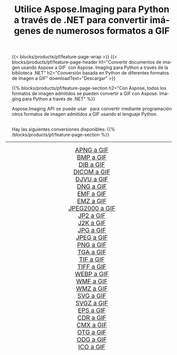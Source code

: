 ﻿---
title: Utilice Aspose.Imaging para Python a través de .NET para convertir imágenes de numerosos formatos a GIF 
weight: 3920
url: /es/python-net/conversion/to/gif 
lang: es
langdirlevel: 2
locales: zh-hans,ja,it,ru,de,es,fr,nl,id,lt,pl,pt,vi,tr,ko,zh-hant,ar,hi,th,sv,cs,uk,he
description: Puede usar Aspose.Imaging para Python a través de la biblioteca .NET para convertir una variedad de formatos a GIF
---

{{< blocks/products/pf/feature-page-wrap >}}
{{< blocks/products/pf/feature-page-header h1="Convertir documentos de imagen usando Aspose a GIF  con Aspose. Imaging para Python a través de la biblioteca .NET" h2="Conversión basada en Python de diferentes formatos de imagen a GIF" downloadText="Descargar" >}}


{{% blocks/products/pf/feature-page-section  h2="Con Aspose, todos los formatos de imagen admitidos se pueden convertir a GIF con Aspose. Imaging para Python a través de .NET" %}}
<p align=justify>Aspose.Imaging API se puede usar  para convertir mediante programación otros formatos de imagen admitidos a GIF usando el lenguaje Python.</p>
<br/>
Hay las siguientes conversiones disponibles:
{{% /blocks/products/pf/feature-page-section %}}
<div class="container-fluid productfamilypage bg-gray">
    <div class="convertypes bg-gray agp-content section">
        <div class="container">
		<hr style="margin-left:-20px;"/>
		<div class="row other-converters" style="gap: 10px;font-size: 19px;text-align:center;">
		    <div class='col-md-2 other-converter remove-lp remove-rp'><a href="/imaging/es/python-net/conversion/apng-to-gif" style="padding:15px;">APNG a GIF</a></div>
<div class='col-md-2 other-converter remove-lp remove-rp'><a href="/imaging/es/python-net/conversion/bmp-to-gif" style="padding:15px;">BMP a GIF</a></div>
<div class='col-md-2 other-converter remove-lp remove-rp'><a href="/imaging/es/python-net/conversion/dib-to-gif" style="padding:15px;">DIB a GIF</a></div>
<div class='col-md-2 other-converter remove-lp remove-rp'><a href="/imaging/es/python-net/conversion/dicom-to-gif" style="padding:15px;">DICOM a GIF</a></div>
<div class='col-md-2 other-converter remove-lp remove-rp'><a href="/imaging/es/python-net/conversion/djvu-to-gif" style="padding:15px;">DJVU a GIF</a></div>
<div class='col-md-2 other-converter remove-lp remove-rp'><a href="/imaging/es/python-net/conversion/dng-to-gif" style="padding:15px;">DNG a GIF</a></div>
<div class='col-md-2 other-converter remove-lp remove-rp'><a href="/imaging/es/python-net/conversion/emf-to-gif" style="padding:15px;">EMF a GIF</a></div>
<div class='col-md-2 other-converter remove-lp remove-rp'><a href="/imaging/es/python-net/conversion/emz-to-gif" style="padding:15px;">EMZ a GIF</a></div>
<div class='col-md-2 other-converter remove-lp remove-rp'><a href="/imaging/es/python-net/conversion/jpeg2000-to-gif" style="padding:15px;">JPEG2000 a GIF</a></div>
<div class='col-md-2 other-converter remove-lp remove-rp'><a href="/imaging/es/python-net/conversion/jp2-to-gif" style="padding:15px;">JP2 a GIF</a></div>
<div class='col-md-2 other-converter remove-lp remove-rp'><a href="/imaging/es/python-net/conversion/j2k-to-gif" style="padding:15px;">J2K a GIF</a></div>
<div class='col-md-2 other-converter remove-lp remove-rp'><a href="/imaging/es/python-net/conversion/jpg-to-gif" style="padding:15px;">JPG a GIF</a></div>
<div class='col-md-2 other-converter remove-lp remove-rp'><a href="/imaging/es/python-net/conversion/jpeg-to-gif" style="padding:15px;">JPEG a GIF</a></div>
<div class='col-md-2 other-converter remove-lp remove-rp'><a href="/imaging/es/python-net/conversion/png-to-gif" style="padding:15px;">PNG a GIF</a></div>
<div class='col-md-2 other-converter remove-lp remove-rp'><a href="/imaging/es/python-net/conversion/tga-to-gif" style="padding:15px;">TGA a GIF</a></div>
<div class='col-md-2 other-converter remove-lp remove-rp'><a href="/imaging/es/python-net/conversion/tif-to-gif" style="padding:15px;">TIF a GIF</a></div>
<div class='col-md-2 other-converter remove-lp remove-rp'><a href="/imaging/es/python-net/conversion/tiff-to-gif" style="padding:15px;">TIFF a GIF</a></div>
<div class='col-md-2 other-converter remove-lp remove-rp'><a href="/imaging/es/python-net/conversion/webp-to-gif" style="padding:15px;">WEBP a GIF</a></div>
<div class='col-md-2 other-converter remove-lp remove-rp'><a href="/imaging/es/python-net/conversion/wmf-to-gif" style="padding:15px;">WMF a GIF</a></div>
<div class='col-md-2 other-converter remove-lp remove-rp'><a href="/imaging/es/python-net/conversion/wmz-to-gif" style="padding:15px;">WMZ a GIF</a></div>
<div class='col-md-2 other-converter remove-lp remove-rp'><a href="/imaging/es/python-net/conversion/svg-to-gif" style="padding:15px;">SVG a GIF</a></div>
<div class='col-md-2 other-converter remove-lp remove-rp'><a href="/imaging/es/python-net/conversion/svgz-to-gif" style="padding:15px;">SVGZ a GIF</a></div>
<div class='col-md-2 other-converter remove-lp remove-rp'><a href="/imaging/es/python-net/conversion/eps-to-gif" style="padding:15px;">EPS a GIF</a></div>
<div class='col-md-2 other-converter remove-lp remove-rp'><a href="/imaging/es/python-net/conversion/cdr-to-gif" style="padding:15px;">CDR a GIF</a></div>
<div class='col-md-2 other-converter remove-lp remove-rp'><a href="/imaging/es/python-net/conversion/cmx-to-gif" style="padding:15px;">CMX a GIF</a></div>
<div class='col-md-2 other-converter remove-lp remove-rp'><a href="/imaging/es/python-net/conversion/otg-to-gif" style="padding:15px;">OTG a GIF</a></div>
<div class='col-md-2 other-converter remove-lp remove-rp'><a href="/imaging/es/python-net/conversion/odg-to-gif" style="padding:15px;">ODG a GIF</a></div>
<div class='col-md-2 other-converter remove-lp remove-rp'><a href="/imaging/es/python-net/conversion/ico-to-gif" style="padding:15px;">ICO a GIF</a></div>
                </div>
        </div>
    </div>
</div>
<br/>

